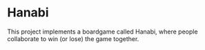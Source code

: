 # Hanabi

This project implements a boardgame called Hanabi, where people collaborate to win (or lose) the game together.
